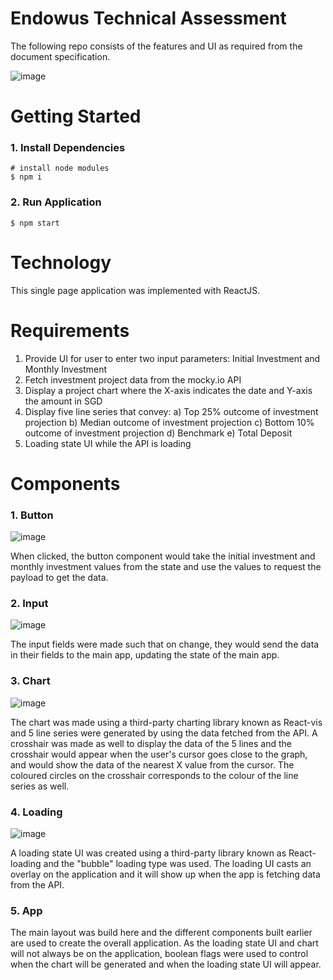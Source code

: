 # Endowus Technical Assessment

The following repo consists of the features and UI as required from the document specification.

![image](https://user-images.githubusercontent.com/70202012/161370136-b8172020-e243-49a1-ab86-41e17710f7a3.png)

# Getting Started

### 1. Install Dependencies

```
# install node modules
$ npm i
```

### 2. Run Application

```
$ npm start
```

# Technology

This single page application was implemented with ReactJS.

# Requirements

1. Provide UI for user to enter two input parameters: Initial Investment and Monthly Investment
2. Fetch investment project data from the mocky.io API
3. Display a project chart where the X-axis indicates the date and Y-axis the amount in SGD
4. Display five line series that convey:
   a) Top 25% outcome of investment projection
   b) Median outcome of investment projection
   c) Bottom 10% outcome of investment projection
   d) Benchmark
   e) Total Deposit
5. Loading state UI while the API is loading

# Components

### 1. Button

![image](https://user-images.githubusercontent.com/70202012/161290129-d9fc6d6e-7477-467e-8348-61a8f22f4092.png)

When clicked, the button component would take the initial investment and monthly investment values from the state and use the values to request the payload to get the data.

### 2. Input

![image](https://user-images.githubusercontent.com/70202012/161370110-74d42e44-602f-4d02-93a7-7db205348bce.png)

The input fields were made such that on change, they would send the data in their fields to the main app, updating the state of the main app.

### 3. Chart

![image](https://user-images.githubusercontent.com/70202012/161290907-a04b69a3-e9b6-4e35-91ae-f9a2590a24b7.png)

The chart was made using a third-party charting library known as React-vis and 5 line series were generated by using the data fetched from the API. A crosshair was made as well to display the data of the 5 lines and the crosshair would appear when the user's cursor goes close to the graph, and would show the data of the nearest X value from the cursor. The coloured circles on the crosshair corresponds to the colour of the line series as well.

### 4. Loading

![image](https://user-images.githubusercontent.com/70202012/161291620-7e38e996-1fbb-48ee-a31e-d9249608563a.png)

A loading state UI was created using a third-party library known as React-loading and the "bubble" loading type was used. The loading UI casts an overlay on the application and it will show up when the app is fetching data from the API.

### 5. App

The main layout was build here and the different components built earlier are used to create the overall application. As the loading state UI and chart will not always be on the application, boolean flags were used to control when the chart will be generated and when the loading state UI will appear.
